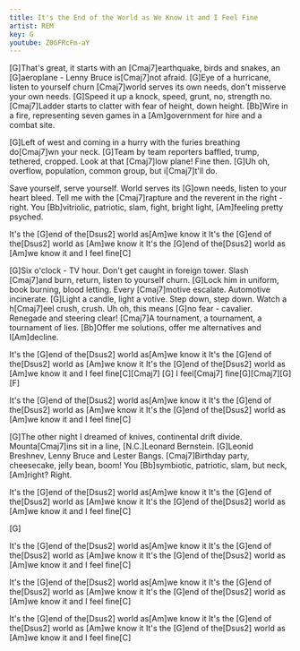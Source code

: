 ```yaml
---
title: It's the End of the World as We Know it and I Feel Fine
artist: REM
key: G
youtube: Z0GFRcFm-aY
---
```


[G]That's great, it starts with an [Cmaj7]earthquake,
birds and snakes, an [G]aeroplane - Lenny Bruce is[Cmaj7]not afraid.
[G]Eye of a hurricane, listen to yourself churn
[Cmaj7]world serves its own needs, don't misserve your own needs.
[G]Speed it up a knock, speed, grunt, no, strength no.
[Cmaj7]Ladder starts to clatter with fear of height, down height.
[Bb]Wire in a fire, representing seven games
in a [Am]government for hire and a combat site.

[G]Left of west and coming in a hurry with the furies breathing do[Cmaj7]wn your neck.
[G]Team by team reporters baffled, trump, tethered, cropped.
Look at that [Cmaj7]low plane!  Fine then.
[G]Uh oh, overflow, population, common group, but i[Cmaj7]t'll do.

Save yourself, serve yourself.
World serves its [G]own needs, listen to your heart bleed.
Tell me with the [Cmaj7]rapture and the reverent in the right - right.
You [Bb]vitriolic, patriotic, slam, fight, bright light, [Am]feeling pretty psyched.

It's the [G]end of the[Dsus2] world as[Am]we know it
It's the [G]end of the[Dsus2] world as [Am]we know it
It's the [G]end of the[Dsus2] world as [Am]we know it and I feel fine[C]

[G]Six o'clock - TV hour.  Don't get caught in foreign tower.
Slash [Cmaj7]and burn, return, listen to yourself churn.
[G]Lock him in uniform, book burning, blood letting.
Every [Cmaj7]motive escalate.  Automotive incinerate.
[G]Light a candle, light a votive.  Step down, step down.
Watch a h[Cmaj7]eel crush, crush.
Uh oh, this means [G]no fear - cavalier.  Renegade and steering clear!
[Cmaj7]A tournament, a tournament, a tournament of lies.
[Bb]Offer me solutions, offer me alternatives and I[Am]decline.

It's the [G]end of the[Dsus2] world as[Am]we know it
It's the [G]end of the[Dsus2] world as [Am]we know it
It's the [G]end of the[Dsus2] world as [Am]we know it and I feel fine[C][Cmaj7]
[G]    I feel[Cmaj7] fine[G][Cmaj7][G][F]

It's the [G]end of the[Dsus2] world as[Am]we know it
It's the [G]end of the[Dsus2] world as [Am]we know it
It's the [G]end of the[Dsus2] world as [Am]we know it and I feel fine[C]

[G]The other night I dreamed of knives, continental drift divide.
Mounta[Cmaj7]ins sit in a line, [N.C.]Leonard Bernstein.
[G]Leonid Breshnev, Lenny Bruce and Lester Bangs.
[Cmaj7]Birthday party, cheesecake, jelly bean, boom!
You [Bb]symbiotic, patriotic, slam, but neck, [Am]right?  Right.

It's the [G]end of the[Dsus2] world as[Am]we know it
It's the [G]end of the[Dsus2] world as [Am]we know it
It's the [G]end of the[Dsus2] world as [Am]we know it and I feel fine[C]

[G]

It's the [G]end of the[Dsus2] world as[Am]we know it
It's the [G]end of the[Dsus2] world as [Am]we know it
It's the [G]end of the[Dsus2] world as [Am]we know it and I feel fine[C]

It's the [G]end of the[Dsus2] world as[Am]we know it
It's the [G]end of the[Dsus2] world as [Am]we know it
It's the [G]end of the[Dsus2] world as [Am]we know it and I feel fine[C]

It's the [G]end of the[Dsus2] world as[Am]we know it
It's the [G]end of the[Dsus2] world as [Am]we know it
It's the [G]end of the[Dsus2] world as [Am]we know it and I feel fine[C]
